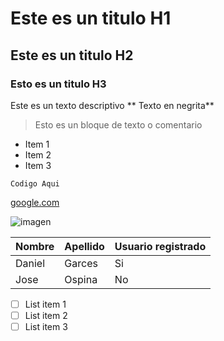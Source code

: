 # Este es un titulo H1
## Este es un titulo H2
###  Esto es un titulo H3
Este es un texto descriptivo ** Texto en negrita**
>Esto es un bloque de texto o comentario

- Item 1
- Item 2
- Item 3

`Codigo Aqui` 

[google.com](http//google.com)

![imagen](https://picsum.photos/id/237/200/300)

|Nombre | Apellido|Usuario registrado|
|-----------|-------|--------------|
|Daniel|Garces|Si
|Jose|Ospina|No

 - [ ] List item 1
 - [ ] List item 2
 - [ ] List item 3
